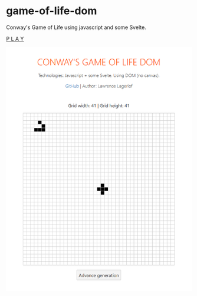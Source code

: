 # game-of-life-dom
Conway's Game of Life using javascript and some Svelte.

[P L A Y](https://llagerlof.github.io/game-of-life-dom)

[![Screenshot of the game's grid](markdown-assets/screenshot-game-of-life-dom.png)](#)
